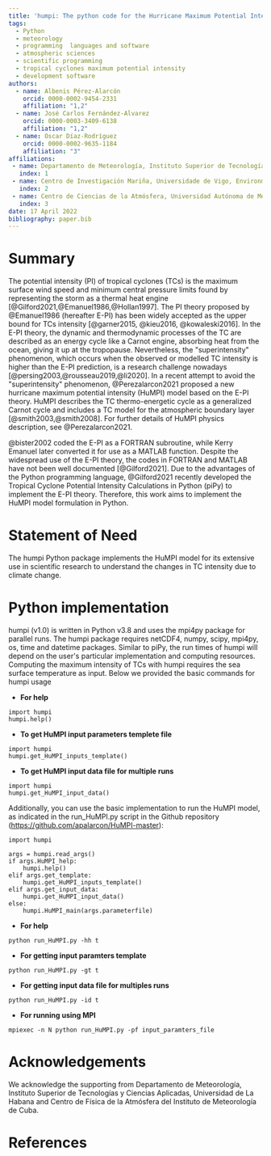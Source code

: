 ```yaml
---
title: 'humpi: The python code for the Hurricane Maximum Potential Intensity (HuMPI) model'
tags:
  - Python
  - meteorology
  - programming  languages and software
  - atmospheric sciences
  - scientific programming
  - tropical cyclones maximum potential intensity
  - development software
authors:
  - name: Albenis Pérez-Alarcón
    orcid: 0000-0002-9454-2331
    affiliation: "1,2" 
  - name: José Carlos Fernández-Alvarez
    orcid: 0000-0003-3409-6138
    affiliation: "1,2"
  - name: Oscar Díaz-Rodríguez
    orcid: 0000-0002-9635-1184
    affiliation: "3"
affiliations:
 - name: Departamento de Meteorología, Instituto Superior de Tecnologías y Ciencias Aplicadas, Universidad de La Habana, La Habana, Cuba
   index: 1
 - name: Centro de Investigación Mariña, Universidade de Vigo, Environmental Physics Laboratory (EPhysLab), Campus As Lagoass/n, Ourense, 32004, Spain
   index: 2 
 - name: Centro de Ciencias de la Atmósfera, Universidad Autónoma de México, Ciudad de México, México
   index: 3 
date: 17 April 2022
bibliography: paper.bib
---
```

# Summary
The potential intensity (PI) of tropical cyclones (TCs) is the maximum surface wind speed and minimum central pressure limits found by representing the storm as a thermal heat engine [@Gilford2021,@Emanuel1986,@Hollan1997]. The PI theory proposed by @Emanuel1986 (hereafter E-PI) has been widely accepted as the upper bound for TCs intensity [@garner2015, @kieu2016, @kowaleski2016]. In the E-PI theory, the dynamic and thermodynamic processes of the TC are described as an energy cycle like a Carnot engine, absorbing heat from the ocean, giving it up at the tropopause. Nevertheless, the "superintensity" phenomenon, which occurs when the observed or modelled TC intensity is higher than the E-PI prediction, is a research challenge nowadays [@persing2003,@rousseau2019,@li2020]. In a recent attempt to avoid the "superintensity" phenomenon, @Perezalarcon2021 proposed a new hurricane maximum potential intensity (HuMPI) model based on the E-PI theory. HuMPI describes the TC thermo-energetic cycle as a generalized Carnot cycle and includes a TC model for the atmospheric boundary layer [@smith2003,@smith2008]. For further details of HuMPI physics description, see  @Perezalarcon2021.

@bister2002 coded the E-PI as a FORTRAN subroutine, while Kerry Emanuel later converted it for use as a MATLAB function. Despite the widespread use of the E-PI theory, the codes in FORTRAN and MATLAB have not been well documented [@Gilford2021]. Due to the advantages of the Python programming language, @Gilford2021 recently developed the Tropical Cyclone Potential Intensity Calculations in Python (piPy) to implement the E-PI theory. Therefore, this work aims to implement the HuMPI model formulation in Python.

# Statement of Need
The humpi Python package implements the HuMPI model for its extensive use in scientific research to understand the changes in TC intensity due to climate change.

# Python implementation
humpi (v1.0) is written in Python v3.8 and uses the mpi4py package for parallel runs. The humpi package requires netCDF4, numpy, scipy, mpi4py, os, time and datetime packages. Similar to piPy, the run times of humpi will depend on the user's particular implementation and computing resources. Computing the maximum intensity of TCs with humpi requires the sea surface temperature as input. Below we provided the basic commands for humpi usage

* <b>For help</b>
```
import humpi
humpi.help()
```
* <b>To get HuMPI input parameters templete file</b>
```
import humpi
humpi.get_HuMPI_inputs_template()
```

* <b>To get HuMPI input data file for multiple runs</b>
```
import humpi
humpi.get_HuMPI_input_data()
```

Additionally, you can use the basic implementation to run the HuMPI model, as indicated in the run_HuMPI.py script in the Github repository (https://github.com/apalarcon/HuMPI-master):
```
import humpi

args = humpi.read_args()
if args.HuMPI_help:
	humpi.help()
elif args.get_template:
	humpi.get_HuMPI_inputs_template()
elif args.get_input_data:
	humpi.get_HuMPI_input_data()
else:
	humpi.HuMPI_main(args.parameterfile) 
```

* <b>For help</b>
```
python run_HuMPI.py -hh t
```
* <b> For getting input paramters template</b>
```
python run_HuMPI.py -gt t
```
* <b> For getting input data file for multiples runs </b>
```
python run_HuMPI.py -id t
```
* <b> For running using MPI </b>
```
mpiexec -n N python run_HuMPI.py -pf input_paramters_file
```


# Acknowledgements
We acknowledge the supporting from Departamento de Meteorología, Instituto Superior de Tecnologías y Ciencias Aplicadas, Universidad de La Habana and Centro de Física de la Atmósfera del Instituto de Meteorología de Cuba.

# References
 
